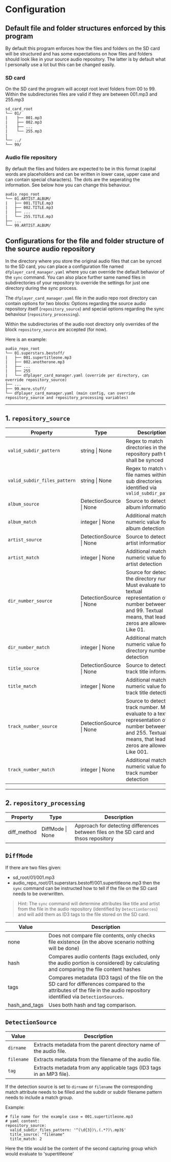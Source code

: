 # Configuration

## Default file and folder structures enforced by this program

By default this program enforces how the files and folders on the SD card will be structured and has some expectations on how files and folders should look like in your source audio repository. The latter is by default what I personally use a lot but this can be changed easily.

### SD card

On the SD card the program will accept root level folders from 00 to 99. Within the subdirectories files are valid if they are between 001.mp3 and 255.mp3

```
sd_card_root
└── 01/
|    ├── 001.mp3
|    ├── 002.mp3
|    ├── ...
|    └── 255.mp3
|
└── ../
└── 99/
```

### Audio file repository

By default the files and folders are expected to be in this format (capital words are placeholders and can be written in lower case, upper case and can contain special characters). The dots are the seperating the information. See below how you can change this behaviour.

```
audio_repo_root
└── 01.ARTIST.ALBUM/
|   ├── 001.TITLE.mp3
|   ├── 002.TITLE.mp3
|   ├── ...
|   └── 255.TITLE.mp3
├── ...
└── 99.ARTIST.ALBUM/
```

## Configurations for the file and folder structure of the source audio repository

In the directory where you store the original audio files that can be synced to the SD card, you can place a configuration file named `dfplayer_card_manager.yaml` where you can override the default behavior of the `sync` command. You can also place further same named files in subdirectories of your repository to override the settings for just one directory during the sync process.

The `dfplayer_card_manager.yaml` file in the audio repo root directory can contain options for two blocks: Options regarding the source audio repository itself (`repository_source`) and special options regarding the sync behaviour (`repository_processing`).

Within the subdirectories of the audio root directory only overrides of the block `repository_source` are accepted (for now).

Here is an example:

```
audio_repo_root
└── 01.superstars.bestoff/
|   ├── 001.supertitleone.mp3
|   ├── 002.anotherone.mp3
|   ├── ...
|   ├── 255
|   └── dfplayer_card_manager.yaml (override per directory, can override repository_source)
├── ...
├── 99.more.stuff/
└── dfplayer_card_manager.yaml (main config, can override repository_source and repository_processing variables)
```

---

## 1. `repository_source`

| Property                     | Type                        | Description                                                                                                                                                                 |
| ---------------------------- | --------------------------- | --------------------------------------------------------------------------------------------------------------------------------------------------------------------------- |
| `valid_subdir_pattern`       | string &#124; None          | Regex to match directories in the repository path that shall be synced                                                                                                      |
| `valid_subdir_files_pattern` | string &#124; None          | Regex to match valid file names within the sub directories identified via `valid_subdir_pattern`                                                                            |
| `album_source`               | DetectionSource &#124; None | Source to detect the album information                                                                                                                                      |
| `album_match`                | integer &#124; None         | Additional matching numeric value for album detection                                                                                                                       |
| `artist_source`              | DetectionSource &#124; None | Source to detect the artist information                                                                                                                                     |
| `artist_match`               | integer &#124; None         | Additional matching numeric value for artist detection                                                                                                                      |
| `dir_number_source`          | DetectionSource &#124; None | Source for detecting the directory number. Must evaluate to a textual representation of a number between 00 and 99. Textual means, that leading zeros are allowed. Like 01. |
| `dir_number_match`           | integer &#124; None         | Additional matching numeric value for directory number detection                                                                                                            |
| `title_source`               | DetectionSource &#124; None | Source to detect the track title information                                                                                                                                |
| `title_match`                | integer &#124; None         | Additional matching numeric value for track title detection                                                                                                                 |
| `track_number_source`        | DetectionSource &#124; None | Source to detect the track number. Must evaluate to a textual representation of a number between 1 and 255. Textual means, that leading zeros are allowed. Like 001.        |
| `track_number_match`         | integer &#124; None         | Additional matching numeric value for track number detection                                                                                                                |

---

## 2. `repository_processing`

| Property    | Type                 | Description                                                                          |
| ----------- | -------------------- | ------------------------------------------------------------------------------------ |
| diff_method | DiffMode &#124; None | Approach for detecting differences between files on the SD card and thsos repository |

## `DiffMode`

If there are two files given:

- sd_root/01/001.mp3
- audio_repo_root/01.superstars.bestoff/001.supertitleone.mp3
  then the `sync` command can be instructed how to tell if the file on the SD card needs to be overwritten.

> Hint: The `sync` command will determine attributes like title and artist from the file in the audio repository (identified by `DetectionSorces`) and will add them as ID3 tags to the file stored on the SD card.

| Value         | Description                                                                                                                                                               |
| ------------- | ------------------------------------------------------------------------------------------------------------------------------------------------------------------------- |
| none          | Does not compare file contents, only checks file existence (in the above scenario nothing will be done)                                                                   |
| hash          | Compares audio contents (tags excluded, only the audio portion is considered) by calculating and comparing the file content hashes                                        |
| tags          | Compares metadata (ID3 tags) of the file on the SD card for differences compared to the attributes of the file in the audio repository identified via `DetectionSources`. |
| hash_and_tags | Uses both hash and tag comparison.                                                                                                                                        |

## `DetectionSource`

| Value      | Description                                                           |
| ---------- | --------------------------------------------------------------------- |
| `dirname`  | Extracts metadata from the parent directory name of the audio file.   |
| `filename` | Extracts metadata from the filename of the audio file.                |
| `tag`      | Extracts metadata from any applicable tags (ID3 tags in an MP3 file). |

If the detection source is set to `dirname` or `filename` the corresponding match attribute needs to be filled and the subdir or subdir filename pattern needs to include a match group.

Example:

```
# file name for the example case = 001.supertitleone.mp3
# yaml content:
repository_source:
  valid_subdir_files_pattern: '^(\d{3})\.(.*?)\.mp3$'
  title_source: "filename"
  title_match: 2
```

Here the title would be the content of the second capturing group which would evaluate to 'supertitleone'
